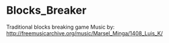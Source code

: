 # Blocks_Breaker
Traditional blocks breaking game
Music by: http://freemusicarchive.org/music/Marsel_Minga/1408_Luis_K/
